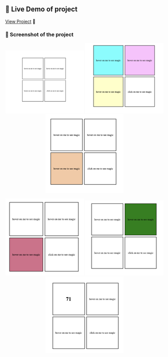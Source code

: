 ## 🔗 Live Demo of project 
[View Project](https://dulcet-biscotti-f6aa32.netlify.app/) 🚀

### 📸 Screenshot of the project

<p align="center">
  
  <img src="screenshot/ss1.png" alt="snapshot 1" width="250"/>
  <img src="screenshot/ss2.png" alt="snapshot 2" width="250"/>
  <img src="screenshot/ss3.png" alt="snapshot 3" width="250"/>
  
</p>

<p align="center">
  
  <img src="screenshot/ss4.png" alt="snapshot 4" width="250"/>
  <img src="screenshot/ss5.png" alt="snapshot 5" width="250"/>
  <img src="screenshot/ss6.png" alt="snapshot 6" width="250"/>
 
</p>
